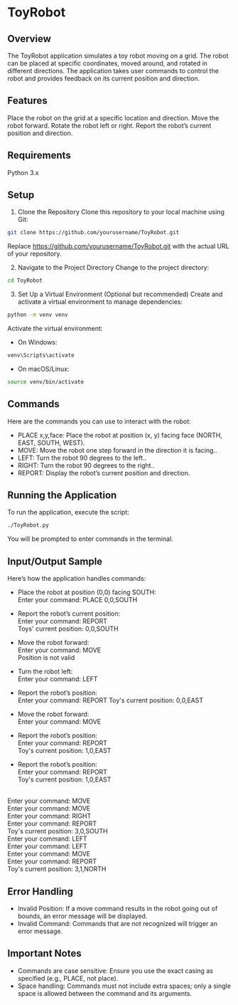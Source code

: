 # ToyRobot
## Overview
The ToyRobot application simulates a toy robot moving on a grid. The robot can be placed at specific coordinates, moved around, and rotated in different directions. 
The application takes user commands to control the robot and provides feedback on its current position and direction.

## Features
Place the robot on the grid at a specific location and direction.
Move the robot forward.
Rotate the robot left or right.
Report the robot’s current position and direction.

## Requirements
Python 3.x

## Setup
1. Clone the Repository
Clone this repository to your local machine using Git:
```sh
git clone https://github.com/yourusername/ToyRobot.git
 ```

Replace https://github.com/yourusername/ToyRobot.git with the actual URL of your repository.

2. Navigate to the Project Directory
Change to the project directory:
```sh
cd ToyRobot
 ```

3. Set Up a Virtual Environment (Optional but recommended)
Create and activate a virtual environment to manage dependencies:

```sh
python -m venv venv
 ```

Activate the virtual environment:

* On Windows:

```sh
venv\Scripts\activate
```

* On macOS/Linux:

```sh
source venv/bin/activate
```

## Commands
Here are the commands you can use to interact with the robot:

* PLACE x,y,face: Place the robot at position (x, y) facing face (NORTH, EAST, SOUTH, WEST).<br/>
* MOVE: Move the robot one step forward in the direction it is facing..<br/>
* LEFT: Turn the robot 90 degrees to the left..<br/>
* RIGHT: Turn the robot 90 degrees to the right..<br/>
* REPORT: Display the robot’s current position and direction.<br/>

## Running the Application
To run the application, execute the script:
```sh
./ToyRobot.py
```

You will be prompted to enter commands in the terminal.

## Input/Output Sample
Here’s how the application handles commands:

* Place the robot at position (0,0) facing SOUTH:<br/>
Enter your command: PLACE 0,0,SOUTH<br/>

* Report the robot’s current position: <br/>
Enter your command: REPORT <br/>
Toys' current position: 0,0,SOUTH <br/>

* Move the robot forward: <br/>
Enter your command: MOVE <br/>
Position is not valid<br/>

* Turn the robot left: <br/>
Enter your command: LEFT <br/>
 
* Report the robot’s position:<br/>
Enter your command: REPORT
Toy's current position: 0,0,EAST

* Move the robot forward: <br/>
Enter your command: MOVE <br/>

* Report the robot’s position:<br/>
Enter your command: REPORT<br/>
Toy's current position: 1,0,EAST

* Report the robot’s position:<br/>
Enter your command: REPORT<br/>
Toy's current position: 1,0,EAST

<br/>Enter your command: MOVE
<br/>Enter your command: MOVE
<br/>Enter your command: RIGHT
<br/>Enter your command: REPORT
<br/>Toy's current position: 3,0,SOUTH
<br/>Enter your command: LEFT
<br/>Enter your command: LEFT
<br/>Enter your command: MOVE
<br/>Enter your command: REPORT
<br/>Toy's current position: 3,1,NORTH

## Error Handling
* Invalid Position: If a move command results in the robot going out of bounds, an error message will be displayed. <br/>
* Invalid Command: Commands that are not recognized will trigger an error message.

## Important Notes
* Commands are case sensitive: Ensure you use the exact casing as specified (e.g., PLACE, not place).
* Space handling: Commands must not include extra spaces; only a single space is allowed between the command and its arguments.
